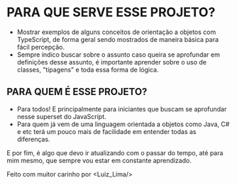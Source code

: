 # PARA QUE SERVE ESSE PROJETO?

- Mostrar exemplos de alguns conceitos de orientação a objetos com TypeScript,
de forma geral sendo mostrados de maneira básica para fácil percepção.
- Sempre indico buscar sobre o assunto caso queira se aprofundar em definições desse assunto, 
é importante aprender sobre o uso de classes, "tipagens" e toda essa forma de lógica.

## PARA QUEM É ESSE PROJETO? 

- Para todos! E principalmente para iniciantes que buscam se aprofundar nesse superset do JavaScript.
- Para quem já vem de uma linguagem orientada a objetos como Java, C# e etc terá um pouco mais de facilidade 
em entender todas as diferenças.

E por fim, é algo que devo ir atualizando com o passar do tempo, até para mim mesmo, que sempre vou estar em constante aprendizado.

Feito com muitor carinho por <Luiz_Lima/>